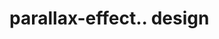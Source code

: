 # parallax-effect.. design                                                                                                                                                                                                                                                                         
                                     


